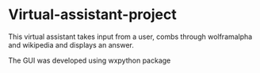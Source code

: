 # Virtual-assistant-project
 This virtual assistant takes input from a user, combs through wolframalpha and wikipedia and displays an answer.
 
 The GUI was developed using wxpython package
